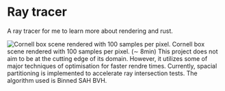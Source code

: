 # Ray tracer
A ray tracer for me to learn more about rendering and rust.

![Cornell box scene rendered with 100 samples per pixel.](cornell_box_100.png)
Cornell box scene rendered with 100 samples per pixel. ($\sim$ 8min)
This project does not aim to be at the cutting edge of its domain. However, it utilizes some of major techniques of optimisation for faster rendre times.
Currently, spacial partitioning is implemented to accelerate ray intersection tests. The algorithm used is Binned SAH BVH.
